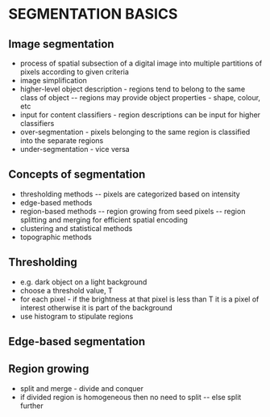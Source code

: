 # SEGMENTATION BASICS   
## Image segmentation
- process of spatial subsection of a digital image into multiple partitions of pixels according to given criteria
- image simplification
- higher-level object description - regions tend to belong to the same class of object
-- regions may provide object properties - shape, colour, etc
- input for content classifiers - region descriptions can be input for higher classifiers
- over-segmentation - pixels belonging to the same region is classified into the separate regions
- under-segmentation - vice versa
## Concepts of segmentation 
- thresholding methods
-- pixels are categorized based on intensity
- edge-based methods
- region-based methods
-- region growing from seed pixels
-- region splitting and merging for efficient spatial encoding
- clustering and statistical methods
- topographic methods
## Thresholding
- e.g. dark object on a light background
- choose a threshold value, T
- for each pixel - if the brightness at that pixel is less than T it is a pixel of interest otherwise it is part of the background
- use histogram to stipulate regions
## Edge-based segmentation
## Region growing
- split and merge - divide and conquer
- if divided region is homogeneous then no need to split
-- else split further
